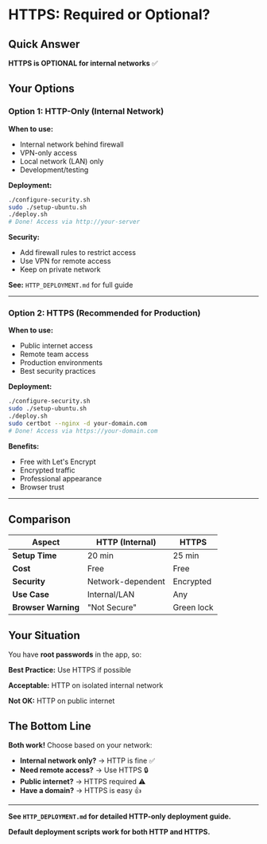 # HTTPS: Required or Optional?

## Quick Answer

**HTTPS is OPTIONAL for internal networks** ✅

## Your Options

### Option 1: HTTP-Only (Internal Network)

**When to use:**
- Internal network behind firewall
- VPN-only access
- Local network (LAN) only
- Development/testing

**Deployment:**
```bash
./configure-security.sh
sudo ./setup-ubuntu.sh
./deploy.sh
# Done! Access via http://your-server
```

**Security:**
- Add firewall rules to restrict access
- Use VPN for remote access
- Keep on private network

**See:** `HTTP_DEPLOYMENT.md` for full guide

---

### Option 2: HTTPS (Recommended for Production)

**When to use:**
- Public internet access
- Remote team access
- Production environments
- Best security practices

**Deployment:**
```bash
./configure-security.sh
sudo ./setup-ubuntu.sh
./deploy.sh
sudo certbot --nginx -d your-domain.com
# Done! Access via https://your-domain.com
```

**Benefits:**
- Free with Let's Encrypt
- Encrypted traffic
- Professional appearance
- Browser trust

---

## Comparison

| Aspect | HTTP (Internal) | HTTPS |
|--------|-----------------|-------|
| **Setup Time** | 20 min | 25 min |
| **Cost** | Free | Free |
| **Security** | Network-dependent | Encrypted |
| **Use Case** | Internal/LAN | Any |
| **Browser Warning** | "Not Secure" | Green lock |

## Your Situation

You have **root passwords** in the app, so:

**Best Practice:** Use HTTPS if possible

**Acceptable:** HTTP on isolated internal network

**Not OK:** HTTP on public internet

## The Bottom Line

**Both work!** Choose based on your network:

- **Internal network only?** → HTTP is fine ✅
- **Need remote access?** → Use HTTPS 🔒
- **Public internet?** → HTTPS required ⚠️
- **Have a domain?** → HTTPS is easy 👍

---

**See `HTTP_DEPLOYMENT.md` for detailed HTTP-only deployment guide.**

**Default deployment scripts work for both HTTP and HTTPS.**
